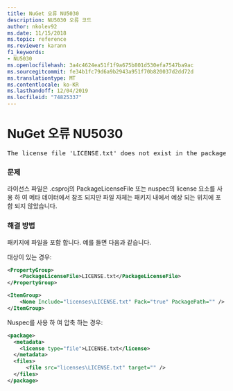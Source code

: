 ```yaml
---
title: NuGet 오류 NU5030
description: NU5030 오류 코드
author: nkolev92
ms.date: 11/15/2018
ms.topic: reference
ms.reviewer: karann
f1_keywords:
- NU5030
ms.openlocfilehash: 3a4c4624ea51f1f9a675b801d530efa7547ba9ac
ms.sourcegitcommit: fe34b1fc79d6a9b2943a951f70b820037d2dd72d
ms.translationtype: MT
ms.contentlocale: ko-KR
ms.lasthandoff: 12/04/2019
ms.locfileid: "74825337"
---
```

# <a name="nuget-error-nu5030"></a>NuGet 오류 NU5030
<pre>The license file 'LICENSE.txt' does not exist in the package.</pre>

### <a name="issue"></a>문제

라이선스 파일은 .csproj의 PackageLicenseFile 또는 nuspec의 license 요소를 사용 하 여 메타 데이터에서 참조 되지만 파일 자체는 패키지 내에서 예상 되는 위치에 포함 되지 않았습니다.


### <a name="solution"></a>해결 방법

패키지에 파일을 포함 합니다. 예를 들면 다음과 같습니다.

대상이 있는 경우:

```xml
<PropertyGroup>
    <PackageLicenseFile>LICENSE.txt</PackageLicenseFile>
</PropertyGroup>

<ItemGroup>
    <None Include="licenses\LICENSE.txt" Pack="true" PackagePath="" />
</ItemGroup>
```

Nuspec를 사용 하 여 압축 하는 경우:

```xml
<package>
  <metadata>
    <license type="file">LICENSE.txt</license>
  </metadata>
  <files>
      <file src="licenses\LICENSE.txt" target="" />
  </files>
</package>
```
